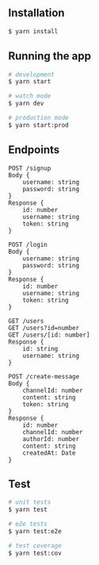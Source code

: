 ## Installation

```bash
$ yarn install
```

## Running the app

```bash
# development
$ yarn start

# watch mode
$ yarn dev

# production mode
$ yarn start:prod
```

## Endpoints

```
POST /signup
Body {
	username: string
	password: string
}
Response {
	id: number
	username: string
	token: string
}
```

```
POST /login
Body {
	username: string
	password: string
}
Response {
	id: number
	username: string
	token: string
}
```

```
GET /users
GET /users?id=number
GET /users/[id: number]
Response {
	id: string
	username: string
}
```

```
POST /create-message
Body {
	channelId: number
	content: string
	token: string
}
Response {
	id: number
	channelId: number
	authorId: number
	content: string
	createdAt: Date
}
```

## Test

```bash
# unit tests
$ yarn test

# e2e tests
$ yarn test:e2e

# test coverage
$ yarn test:cov
```

